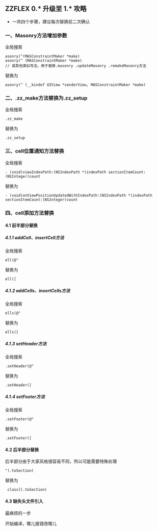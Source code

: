 ## ZZFLEX 0.* 升级至 1.* 攻略

* 一共四个步骤，建议每次替换前二次确认

### 一、Masonry方法增加参数

全局搜索

```
asonry(^(MASConstraintMaker *make)
asonry(^ (MASConstraintMaker *make)
// 或其他类似写法，用于替换.masonry .updateMasonry .remakeMasonry方法
```

替换为

```
asonry(^ (__kindof UIView *senderView, MASConstraintMaker *make)
```

### 二、.zz_make方法替换为.zz_setup

全局搜索

```
.zz_make
```

替换为

```
.zz_setup
```

### 三、cell位置通知方法替换

全局搜索

```
- (void)viewIndexPath:(NSIndexPath *)indexPath sectionItemCount:(NSInteger)count
```

替换为

```
- (void)onViewPositionUpdatedWithIndexPath:(NSIndexPath *)indexPath sectionItemCount:(NSInteger)count
```

### 四、cell添加方法替换

#### 4.1 前半部分替换

##### 4.1.1 addCell、insertCell方法

全局搜索
```
ell(@"
```

替换为

```
ell([
```

##### 4.1.2 addCells、insertCells方法

全局搜索
```
ells(@"
```

替换为

```
ells([
```


##### 4.1.3 setHeader方法
 全局搜索
```
.setHeader(@"
```

替换为

```
.setHeader([
```

##### 4.1.4 setFooter方法
 全局搜索
```
.setFooter(@"
```

替换为

```
.setFooter([
```

#### 4.2 后半部分替换

后半部分由于大家风格很容易不同，所以可能需要特殊处理
```
").toSection(
```

替换为

```
 class]).toSection(
```

#### 4.3 缺失头文件引入

最麻烦的一步

开始编译，哪儿报错改哪儿